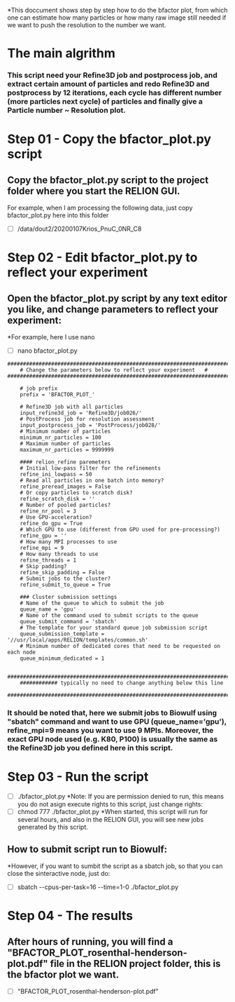 *This doccument shows step by step how to do the bfactor plot, from which one can estimate how many particles or how many raw image still needed if we want to push the resolution to the number we want. 

# The main algrithm 
### This script need your Refine3D job and postprocess job, and extract certain amount of particles and redo Refine3D and postprocess by 12 iterations, each cycle has different number (more particles next cycle) of particles and finally give a Particle number ~ Resolution plot. 

# Step 01 - Copy the bfactor_plot.py script
## Copy the bfactor_plot.py script to the project folder where you start the RELION GUI. 
For example, when I am processing the following data, just copy bfactor_plot.py here into this folder
- [ ] /data/dout2/20200107Krios_PnuC_0NR_C8 

# Step 02 - Edit bfactor_plot.py to reflect your experiment
## Open the bfactor_plot.py script by any text editor you like, and change parameters to reflect your experiment:
*For example, here I use nano
- [ ] nano bfactor_plot.py 

``````
#############################################################################
    # Change the parameters below to reflect your experiment   #
#############################################################################

    # job prefix
    prefix = 'BFACTOR_PLOT_'

    # Refine3D job with all particles
    input_refine3d_job = 'Refine3D/job026/'
    # PostProcess job for resolution assessment
    input_postprocess_job = 'PostProcess/job028/'
    # Minimum number of particles
    minimum_nr_particles = 100
    # Maximum number of particles
    maximum_nr_particles = 9999999

    #### relion_refine paremeters 
    # Initial low-pass filter for the refinements
    refine_ini_lowpass = 50
    # Read all particles in one batch into memory?
    refine_preread_images = False
    # Or copy particles to scratch disk?
    refine_scratch_disk = ''
    # Number of pooled particles?
    refine_nr_pool = 3
    # Use GPU-acceleration?
    refine_do_gpu = True
    # Which GPU to use (different from GPU used for pre-processing?)
    refine_gpu = ''
    # How many MPI processes to use
    refine_mpi = 9
    # How many threads to use
    refine_threads = 1
    # Skip padding?
    refine_skip_padding = False
    # Submit jobs to the cluster?
    refine_submit_to_queue = True

    ### Cluster submission settings
    # Name of the queue to which to submit the job
    queue_name = 'gpu'
    # Name of the command used to submit scripts to the queue
    queue_submit_command = 'sbatch'
    # The template for your standard queue job submission script
    queue_submission_template = '//usr/local/apps/RELION/templates/common.sh'
    # Minimum number of dedicated cores that need to be requested on each node
    queue_minimum_dedicated = 1
    
    #######################################################################
    ############ typically no need to change anything below this line
    ####################################################################### 
``````
### It should be noted that, here we submit jobs to Biowulf using "sbatch" command and want to use GPU (queue_name='gpu'), refine_mpi=9 means you want to use 9 MPIs. Moreover, the exact GPU node used (e.g. K80, P100) is usually the same as the Refine3D job you defined here in this script. 

# Step 03 - Run the script
- [ ] ./bfactor_plot.py
*Note: If you are permission denied to run, this means you do not asign execute rights to this script, just change rights:
- [ ] chmod 777 ./bfactor_plot.py
*When started, this script will run for several hours, and also in the RELION GUI, you will see new jobs generated by this script.
## How to submit script run to Biowulf:
*However, if you want to sumbit the script as a sbatch job, so that you can close the sinteractive node, just do:
- [ ] sbatch --cpus-per-task=16 --time=1-0 ./bfactor_plot.py

# Step 04 - The results
## After hours of running, you will find a "BFACTOR_PLOT_rosenthal-henderson-plot.pdf" file in the RELION project folder, this is the bfactor plot we want.
- [ ] "BFACTOR_PLOT_rosenthal-henderson-plot.pdf"

